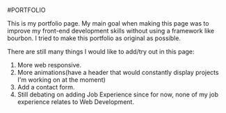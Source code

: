 #PORTFOLIO

This is my portfolio page. My main goal when making this page was to improve my front-end development skills without using a framework like bourbon. I tried to make this portfolio as original as possible.

There are still many things I would like to add/try out in this page:

1. More web responsive.
2. More animations(have a header that would constantly display projects I'm working on at the moment)
3. Add a contact form.
4. Still debating on adding Job Experience since for now, none of my job experience relates to Web Development.
